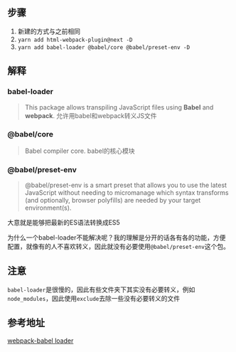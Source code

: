 ## 步骤

1. 新建的方式与之前相同
2. `yarn add html-webpack-plugin@next -D`
3. `yarn add babel-loader @babel/core @babel/preset-env -D`

## 解释

### babel-loader

> This package allows transpiling JavaScript files using **Babel** and **webpack**. 允许用babel和webpack转义JS文件

### @babel/core

> Babel compiler core. babel的核心模块

### @babel/preset-env

> @babel/preset-env is a smart preset that allows you to use the latest JavaScript without needing to micromanage which syntax transforms (and optionally, browser polyfills) are needed by your target environment(s).

大意就是能够把最新的ES语法转换成ES5

为什么一个babel-loader不能解决呢？我的理解是分开的话各有各的功能，方便配置，就像有的人不喜欢转义，因此就没有必要使用`@babel/preset-env`这个包。

## 注意

`babel-loader`是很慢的，因此有些文件夹下其实没有必要转义，例如`node_modules`，因此使用`exclude`去除一些没有必要转义的文件

## 参考地址

[webpack-babel loader](https://webpack.js.org/loaders/babel-loader/#root)
